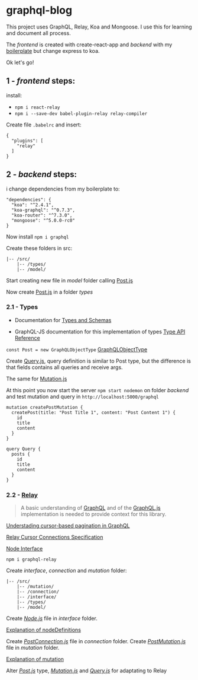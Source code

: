 # graphql-blog

This project uses GraphQL, Relay, Koa and Mongoose.
I use this for learning and document all process.

The _frontend_ is created with create-react-app and _backend_ with my [boilerplate](https://github.com/Bastiani/nodejs-boilerplate) but change express to koa.

Ok let's go!

## 1 - _frontend_ steps:

install:

* `npm i react-relay`
* `npm i --save-dev babel-plugin-relay relay-compiler`

Create file `.babelrc` and insert:

```
{
  "plugins": [
    "relay"
  ]
}
```

## 2 - _backend_ steps:

i change dependencies from my boilerplate to:

```
"dependencies": {
  "koa": "^2.4.1",
  "koa-graphql": "^0.7.3",
  "koa-router": "^7.3.0",
  "mongoose": "^5.0.0-rc0"
}
```

Now install `npm i graphql`

Create these folders in src:

```
|-- /src/
    |-- /types/
    |-- /model/
```

Start creating new file in _model_ folder calling [Post.js](https://github.com/Bastiani/graphql-blog/commit/bfd2fce196de37e8cd40db1f44786d1e749635e1#diff-c03e3499a8803603a49b494808cdebfc)

Now create [Post.js](https://github.com/Bastiani/graphql-blog/commit/bfd2fce196de37e8cd40db1f44786d1e749635e1#diff-58aca297af800fe781e3fdb3b142c5e7) in a folder _types_

### 2.1 - Types

* Documentation for [Types and Schemas](http://graphql.org/learn/schema/)

* GraphQL-JS documentation for this implementation of types [Type API Reference](http://graphql.org/graphql-js/type/)

`const Post = new GraphQLObjectType` [GraphQLObjectType](http://graphql.org/graphql-js/type/#graphqlobjecttype)

Create [Query.js](https://github.com/Bastiani/graphql-blog/commit/c0e9f643d713ec3fbfe070279df4e5ce1386d8f2#diff-49f7a27537317722592284f11a359c93), query definition is similar to Post type, but the difference is that fields contains all queries and receive args.

The same for [Mutation.js](https://github.com/Bastiani/graphql-blog/commit/c0e9f643d713ec3fbfe070279df4e5ce1386d8f2#diff-7243d2b3f50d4a6d0dc47097f7fddddd)

At this point you now start the server `npm start nodemon` on folder _backend_ and test mutation and query in `http://localhost:5000/graphql`

```
mutation createPostMutation {
  createPost(title: "Post Title 1", content: "Post Content 1") {
    id
    title
    content
  }
}
```

```
query Query {
  posts {
    id
    title
    content
  }
}
```

### 2.2 - [Relay](https://github.com/graphql/graphql-relay-js)

> A basic understanding of [GraphQL](http://graphql.org/learn/) and of the [GraphQL.js](https://github.com/graphql/graphql-js) implementation is needed to provide context for this library.

[Understading cursor-based pagination in GraphQL](http://graphql.org/learn/pagination/)

[Relay Cursor Connections Specification](https://facebook.github.io/relay/graphql/connections.htm#)

[Node Interface](https://facebook.github.io/relay/graphql/objectidentification.htm)

`npm i graphql-relay`

Create _interface_, _connection_ and _mutation_ folder:

```
|-- /src/
    |-- /mutation/
    |-- /connection/
    |-- /interface/
    |-- /types/
    |-- /model/
```

Create [_Node.js_](https://github.com/Bastiani/graphql-blog/commit/2a19140be5dc1c46f75c8bf45927e8cd32683771#diff-be755561d175ec24fcc98d6920a243c6) file in _interface_ folder.

[Explanation of nodeDefinitions](https://stackoverflow.com/questions/42576581/what-is-nodeinterface-nodefield-and-nodedefinitions-in-relay)

Create [_PostConnection.js_](https://github.com/Bastiani/graphql-blog/commit/2a19140be5dc1c46f75c8bf45927e8cd32683771#diff-c3e45187de3deca2b1cf20119a682ab7) file in _connection_ folder.
Create [_PostMutation.js_](https://github.com/Bastiani/graphql-blog/commit/2a19140be5dc1c46f75c8bf45927e8cd32683771#diff-0e986dc1894e8d7e1a52003e736d02bc) file in _mutation_ folder.

[Explanation of mutation](https://github.com/graphql/graphql-relay-js#mutations)

Alter [_Post.js_](https://github.com/Bastiani/graphql-blog/commit/2a19140be5dc1c46f75c8bf45927e8cd32683771#diff-58aca297af800fe781e3fdb3b142c5e7) type, [_Mutation.js_](https://github.com/Bastiani/graphql-blog/commit/2a19140be5dc1c46f75c8bf45927e8cd32683771#diff-7243d2b3f50d4a6d0dc47097f7fddddd) and [_Query.js_](https://github.com/Bastiani/graphql-blog/commit/2a19140be5dc1c46f75c8bf45927e8cd32683771#diff-49f7a27537317722592284f11a359c93) for adaptating to Relay

